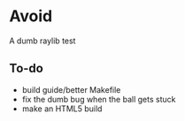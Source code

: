 # Avoid
<p>A dumb raylib test<p\>

##  To-do
- build guide/better Makefile
- fix the dumb bug when the ball gets stuck
- make an HTML5 build
